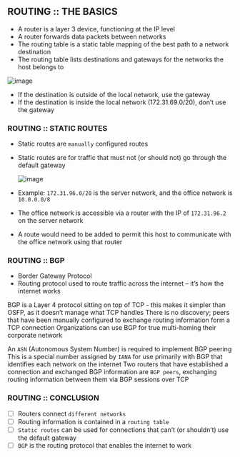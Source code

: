 ## ROUTING :: THE BASICS 
- A router is a layer 3 device, functioning at the IP level
- A router forwards data packets between networks
- The routing table is a static table mapping of the best path to a network destination
- The routing table lists destinations and gateways for the networks the host belongs to

![image](https://github.com/h0x3ein/network-by-doing/assets/75008854/6ca489f7-3ec3-4bf1-a1fa-bcbca602fcbe)

- If the destination is outside of the local network, use the gateway
- If the destination is inside the local network (172.31.69.0/20), don’t use the gateway

### ROUTING :: STATIC ROUTES
- Static routes are `manually` configured routes
- Static routes are for traffic that must not (or should not) go through the default gateway

  ![image](https://github.com/h0x3ein/network-by-doing/assets/75008854/e5460436-4504-4a89-9c2b-bde97bf07d61)

- Example: `172.31.96.0/20` is the server network, and the office network is `10.0.0.0/8`
- The office network is accessible via a router with the IP of `172.31.96.2` on the server network
- A route would need to be added to permit this host to communicate with the office network using that router
### ROUTING :: BGP
- Border Gateway Protocol
- Routing protocol used to route traffic across the internet – it’s how the internet works


BGP is a Layer 4 protocol sitting on top of TCP - this makes it simpler than OSFP, as it doesn’t manage what TCP handles
There is no discovery; peers that have been manually configured to exchange routing information form a TCP connection
Organizations can use BGP for true multi-homing their corporate network

An `ASN` (Autonomous System Number) is required to implement BGP peering
This is a special number assigned by `IANA` for use primarily with BGP that identifies each network on the internet
Two routers that have established a connection and exchanged BGP information are `BGP peers`, exchanging routing
information between them via BGP sessions over TCP

### ROUTING :: CONCLUSION
- [ ] Routers connect `different networks`
- [ ] Routing information is contained in a `routing table`
- [ ] `Static routes` can be used for connections that can’t (or shouldn’t) use the default gateway
- [ ] `BGP` is the routing protocol that enables the internet to work
